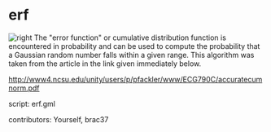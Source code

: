 erf
===

![right](/images/erf1.gif "erf")
The "error function" or cumulative distribution function is encountered
in probability and can be used to compute the probability that a
Gaussian random number falls within a given range. This algorithm was
taken from the article in the link given immediately below.

<http://www4.ncsu.edu/unity/users/p/pfackler/www/ECG790C/accuratecumnorm.pdf>

script: erf.gml

contributors: Yourself, brac37
